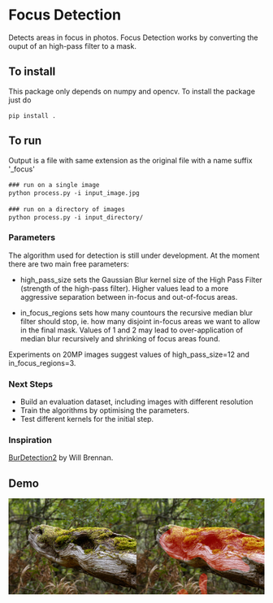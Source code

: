 # Focus Detection

Detects areas in focus in photos. Focus Detection works by converting the ouput of an high-pass filter to a mask.

## To install

This package only depends on numpy and opencv. To install the package just do 

```
pip install .
```

## To run

Output is a file with same extension as the original file with a name suffix '_focus'

```
### run on a single image
python process.py -i input_image.jpg

### run on a directory of images
python process.py -i input_directory/ 
```

### Parameters

The algorithm used for detection is still under development. At the moment there are two main free parameters:

- high_pass_size sets the Gaussian Blur kernel size of the High Pass Filter (strength of the high-pass filter). Higher values lead to a more aggressive separation between in-focus and out-of-focus areas.

- in_focus_regions sets how many countours the recursive median blur filter should stop, ie. how many disjoint in-focus areas we want to allow in the final mask. Values of 1 and 2 may lead to over-application of median blur recursively and shrinking of focus areas found.

Experiments on 20MP images suggest values of high_pass_size=12  and in_focus_regions=3.

### Next Steps

- Build an evaluation dataset, including images with different resolution
- Train the algorithms by optimising the parameters.
- Test different kernels for the initial step.

### Inspiration

[BurDetection2](https://github.com/WillBrennan/BlurDetection2) by Will Brennan.


## Demo

![Focus Detection](https://raw.githubusercontent.com/luismavs/FocusDetection/master/docs/demo.png)
